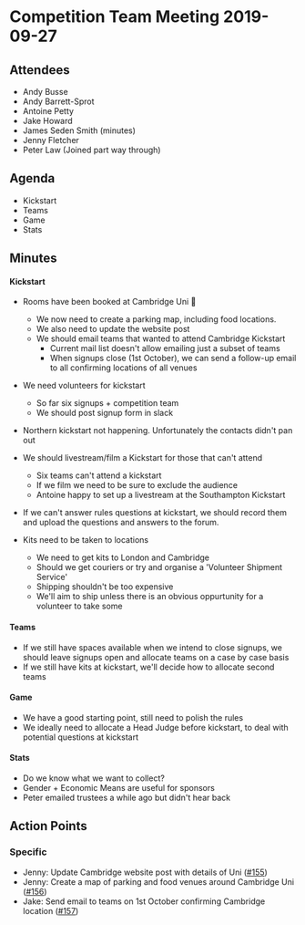 # Competition Team Meeting 2019-09-27



## Attendees

- Andy Busse
- Andy Barrett-Sprot
- Antoine Petty
- Jake Howard
- James Seden Smith (minutes)
- Jenny Fletcher
- Peter Law (Joined part way through)

## Agenda

- Kickstart
- Teams
- Game
- Stats

## Minutes

#### Kickstart

- Rooms have been booked at Cambridge Uni :tada:
  - We now need to create a parking map, including food locations.
  - We also need to update the website post
  - We should email teams that wanted to attend Cambridge Kickstart
    - Current mail list doesn't allow emailing just a subset of teams
    - When signups close (1st October), we can send a follow-up email to all confirming locations of all venues

- We need volunteers for kickstart
  - So far six signups + competition team
  - We should post signup form in slack

- Northern kickstart not happening. Unfortunately the contacts didn't pan out

- We should livestream/film a Kickstart for those that can't attend
  - Six teams can't attend a kickstart
  - If we film we need to be sure to exclude the audience
  - Antoine happy to set up a livestream at the Southampton Kickstart

- If we can't answer rules questions at kickstart, we should record them and upload the questions and answers to the forum.

- Kits need to be taken to locations
  - We need to get kits to London and Cambridge
  - Should we get couriers or try and organise a 'Volunteer Shipment Service'
  - Shipping shouldn't be too expensive
  - We'll aim to ship unless there is an obvious oppurtunity for a volunteer to take some


#### Teams
 - If we still have spaces available when we intend to close signups, we should leave signups open and allocate teams on a case by case basis
 - If we still have kits at kickstart, we'll decide how to allocate second teams

#### Game

- We have a good starting point, still need to polish the rules
- We ideally need to allocate a Head Judge before kickstart, to deal with potential questions at kickstart

#### Stats
 - Do we know what we want to collect?
  - Gender + Economic Means are useful for sponsors
  - Peter emailed trustees a while ago but didn't hear back

## Action Points

### Specific

- Jenny: Update Cambridge website post with details of Uni ([#155](https://github.com/srobo/competition-team-minutes/issues/155))
- Jenny: Create a map of parking and food venues around Cambridge Uni ([#156](https://github.com/srobo/competition-team-minutes/issues/156))
- Jake: Send email to teams on 1st October confirming Cambridge location ([#157](https://github.com/srobo/competition-team-minutes/issues/157))
